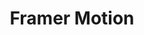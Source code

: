 ---
codehost: https://github.com/framer/motion
logohandle: framer_motion
sort: framermotion
title: Framer Motion
website: https://www.framer.com/motion/
---